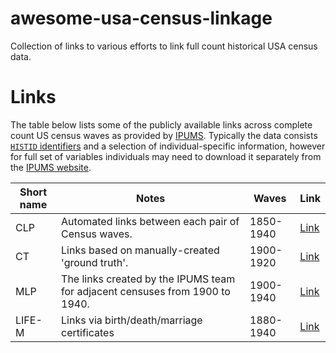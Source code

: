 # awesome-usa-census-linkage
Collection of links to various efforts to link full count historical USA census data.

# Links

The table below lists some of the publicly available links across complete count US census waves as provided by [IPUMS](https://usa.ipums.org/usa/complete_count.shtml). Typically the data consists  [`HISTID` identifiers](https://usa.ipums.org/usa-action/variables/HISTID#description_section) and a selection of individual-specific information, however for full set of variables individuals may need to download it separately from the [IPUMS website](https://usa.ipums.org/usa/doc.shtml).

| Short name | Notes                                                                        | Waves     | Link                                                       |
|------------|------------------------------------------------------------------------------|-----------|------------------------------------------------------------|
| CLP        | Automated links between each pair of Census waves.                           | 1850-1940 | [Link](https://censuslinkingproject.org/data/)             |
| CT         | Links based on manually-created 'ground truth'.                              | 1900-1920 | [Link](https://www.openicpsr.org/openicpsr/project/144904) |
| MLP        | The links created by the IPUMS team for adjacent censuses from 1900 to 1940. | 1900-1940 | [Link](https://usa.ipums.org/usa/mlp.shtml)                |
| LIFE-M     | Links via birth/death/marriage certificates                                  | 1880-1940 | [Link](https://life-m.org/data/)

